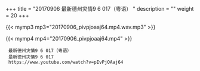 +++
title = "20170906  最新德州灾情9 6 017（粤语） "
description = ""
weight = 20
+++

{{< mymp3 mp3="20170906_pivpjoaaj64.mp4.wav.mp3" >}}

{{< mymp4 mp4="20170906_pivpjoaaj64.mp4" >}}

     最新德州灾情9 6 017（粤语） 
     最新德州灾情9 6 017 
     https://www.youtube.com/watch?v=pIvPjOAaj64 
